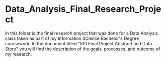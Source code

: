 # Data_Analysis_Final_Research_Project

In this folder is the final research project that was done for a Data Analysis class taken as part of my Information SCience Bachelor's Degree coursework. In the document titled "510 Final Project Abstract and Data Story" you will find the description of the goals, processes, and outcome of my research.
